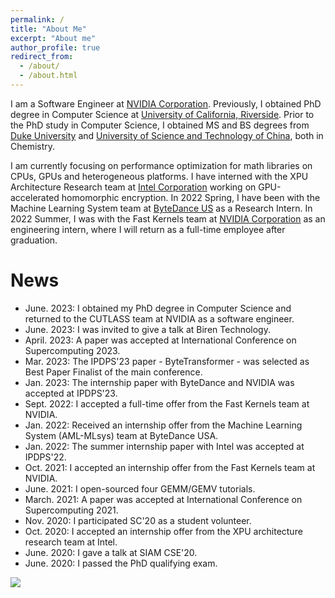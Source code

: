```yaml
---
permalink: /
title: "About Me"
excerpt: "About me"
author_profile: true
redirect_from: 
  - /about/
  - /about.html
---
```


I am a Software Engineer at [NVIDIA Corporation](https://www.nvidia.com/en-us/). Previously, I obtained PhD degree in Computer Science at [University of California, Riverside](https://www1.cs.ucr.edu/). Prior to the PhD study in Computer Science, I obtained MS and BS degrees from [Duke University](https://duke.edu/) and [University of Science and Technology of China](https://en.ustc.edu.cn/), both in Chemistry. 

I am currently focusing on performance optimization for math libraries on CPUs, GPUs and heterogeneous platforms. I have interned with the XPU Architecture Research team at [Intel Corporation](https://www.intel.com) working on GPU-accelerated homomorphic encryption. In 2022 Spring, I have been with the Machine Learning System team at [ByteDance US](https://www.bytedance.com/en/) as a Research Intern. In 2022 Summer, I was with the Fast Kernels team at [NVIDIA Corporation](https://www.nvidia.com/en-us/) as an engineering intern, where I will return as a full-time employee after graduation.

News
======
* June. 2023: I obtained my PhD degree in Computer Science and returned to the CUTLASS team at NVIDIA as a software engineer.
* June. 2023: I was invited to give a talk at Biren Technology.
* April. 2023: A paper was accepted at International Conference on Supercomputing 2023.
* Mar. 2023: The IPDPS'23 paper - ByteTransformer - was selected as Best Paper Finalist of the main conference.
* Jan. 2023: The internship paper with ByteDance and NVIDIA was accepted at IPDPS'23.
* Sept. 2022: I accepted a full-time offer from the Fast Kernels team at NVIDIA.
* Jan. 2022: Received an internship offer from the Machine Learning System (AML-MLsys) team at ByteDance USA. 
* Jan. 2022: The summer internship paper with Intel was accepted at IPDPS'22.
* Oct. 2021: I accepted an internship offer from the Fast Kernels team at NVIDIA.
* June. 2021: I open-sourced four GEMM/GEMV tutorials.
* March. 2021: A paper was accepted at International Conference on Supercomputing 2021.
* Nov. 2020: I participated SC'20 as a student volunteer.
* Oct. 2020: I accepted an internship offer from the XPU architecture research team at Intel.
* June. 2020: I gave a talk at SIAM CSE'20.
* June. 2020: I passed the PhD qualifying exam.

<a href="https://clustrmaps.com/site/1bqrs"  title="Visit tracker"><img src="//www.clustrmaps.com/map_v2.png?d=4aynuXb96AdgfVQ_Ke-67hOIjsyPleFUDfjbXUeU6FQ&cl=ffffff" /></a>
